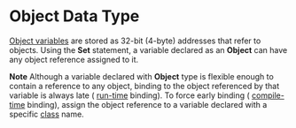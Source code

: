 
# Object Data Type

 [Object variables](b8bdf64f-5920-1ae9-16d0-b26d09524a30.md) are stored as 32-bit (4-byte) addresses that refer to objects. Using the **Set** statement, a variable declared as an **Object** can have any object reference assigned to it.


 **Note**  Although a variable declared with  **Object** type is flexible enough to contain a reference to any object, binding to the object referenced by that variable is always late ( [run-time](b8bdf64f-5920-1ae9-16d0-b26d09524a30.md) binding). To force early binding ( [compile-time](b8bdf64f-5920-1ae9-16d0-b26d09524a30.md) binding), assign the object reference to a variable declared with a specific [class](b8bdf64f-5920-1ae9-16d0-b26d09524a30.md) name.

